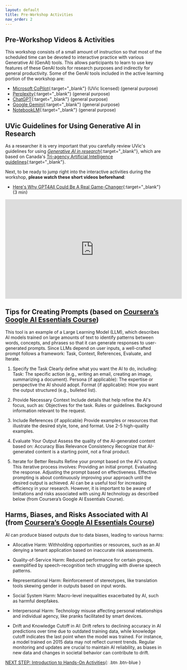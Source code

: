 ```yaml
---
layout: default
title: Pre-Workshop Activities
nav_order: 2
---
```

## Pre-Workshop Videos & Activities
This workshop consists of a small amount of instruction so that most of the scheduled time can be devoted to interactive practice with various Generative AI (GenAI) tools. This allows participants to learn to use key features of these GenAI tools for research purposes and indirectly for general productivity. Some of the GenAI tools included in the active learning portion of the workshop are:
- [Microsoft CoPilot](https://copilot.microsoft.com/){:target="_blank"} (UVic licensed) (general purpose)
- [Perplexity](https://www.perplexity.ai/){:target="_blank"} (general purpose)
- [ChatGPT](https://chat.openai.com/){:target="_blank"} (general purpose)
- [Google Gemini](https://gemini.google.com/){:target="_blank"} (general purpose)
- [NotebookLM](https://notebooklm.google/){:target="_blank"} (general purpose)

## UVic Guidelines for Using Generative AI in Research

As a researcher it is very important that you carefully review UVic's guidelines for using [*Generative AI in research*](https://www.uvic.ca/research-innovation/strategic-initiatives/gen-ai-in-research/index.php){:target="_blank"}, which are based on Canada's [Tri-agency Artificial Intelligence guidelines](https://science.gc.ca/site/science/en/interagency-research-funding/policies-and-guidelines/use-generative-artificial-intelligence-development-and-review-research-proposals/guidance-use-artificial-intelligence-development-and-review-research-grant-proposals){:target="_blank"}.

Next, to be ready to jump right into the interactive activities during the workshop, **please watch these short videos beforehand**:

- [Here's Why GPT4All Could Be A Real Game-Changer](https://www.youtube.com/watch?v=XNRcjdfkADI){:target="_blank"} (3 min)<br>
<iframe width="560" height="315" src="https://www.youtube.com/embed/XNRcjdfkADI" title="Here's Why GPT4All Could Be A Real GAME-CHANGER" frameborder="0" allow="accelerometer; autoplay; clipboard-write; encrypted-media; gyroscope; picture-in-picture" allowfullscreen></iframe>

## Tips for Creating Prompts  (based on [Coursera’s Google AI Essentials Course](https://www.coursera.org/learn/google-ai-essentials?utm_medium=sem&utm_source=gg&utm_campaign=B2C_NAMER_google-ai-essentials_google_FTCOF_learn_country-US-country-CA&campaignid=21236345441&adgroupid=159503076897&device=c&keyword=&matchtype=&network=g&devicemodel=&adposition=&creativeid=697863129536&hide_mobile_promo&gad_source=1&gclid=CjwKCAiAjKu6BhAMEiwAx4UsAiFKkeR7EzH8jO3pcyPpTKIoychc3t2hp3cZb17m8hoRmiWvRk2iWRoCvmwQAvD_BwE))

This tool is an example of a Large Learning Model (LLM), which describes AI models trained on large amounts of text to identify patterns between words, concepts, and phrases so that it can generate responses to user-generated prompts. Since LLMs depend on user inputs, a well-crafted prompt follows a framework: Task, Context, References, Evaluate, and Iterate.

1. Specify the Task
Clearly define what you want the AI to do, including:
Task: The specific action (e.g., writing an email, creating an image, summarizing a document).
Persona (if applicable): The expertise or perspective the AI should adopt.
Format (if applicable): How you want the output structured (e.g., bulleted list).

2. Provide Necessary Context
Include details that help refine the AI's focus, such as:
Objectives for the task.
Rules or guidelines.
Background information relevant to the request.

3. Include References (if applicable)
Provide examples or resources that illustrate the desired style, tone, and format. Use 2-5 high-quality examples.

4. Evaluate Your Output
Assess the quality of the AI-generated content based on:
Accuracy
Bias
Relevance
Consistency
Recognize that AI-generated content is a starting point, not a final product.

5. Iterate for Better Results
Refine your prompt based on the AI's output. This iterative process involves:
Providing an initial prompt.
Evaluating the response.
Adjusting the prompt based on effectiveness.
Effective prompting is about continuously improving your approach until the desired output is achieved.
AI can be a useful tool for increasing efficiency in your research. However, it is important to be aware of limitations and risks associated with using AI technology as described below (from Coursera’s Google AI Essentials Course).


## Harms, Biases, and Risks Associated with AI (from [Coursera’s Google AI Essentials Course](https://www.coursera.org/learn/google-ai-essentials?utm_medium=sem&utm_source=gg&utm_campaign=B2C_NAMER_google-ai-essentials_google_FTCOF_learn_country-US-country-CA&campaignid=21236345441&adgroupid=159503076897&device=c&keyword=&matchtype=&network=g&devicemodel=&adposition=&creativeid=697863129536&hide_mobile_promo&gad_source=1&gclid=CjwKCAiAjKu6BhAMEiwAx4UsAiFKkeR7EzH8jO3pcyPpTKIoychc3t2hp3cZb17m8hoRmiWvRk2iWRoCvmwQAvD_BwE))

AI can produce biased outputs due to data biases, leading to various harms:

- Allocative Harm: Withholding opportunities or resources, such as an AI denying a tenant application based on inaccurate risk assessments.

- Quality-of-Service Harm: Reduced performance for certain groups, exemplified by speech-recognition tech struggling with diverse speech patterns.

- Representational Harm: Reinforcement of stereotypes, like translation tools skewing gender in outputs based on input words.

- Social System Harm: Macro-level inequalities exacerbated by AI, such as harmful deepfakes.

- Interpersonal Harm: Technology misuse affecting personal relationships and individual agency, like pranks facilitated by smart devices.

- Drift and Knowledge Cutoff in AI: Drift refers to declining accuracy in AI predictions over time due to outdated training data, while knowledge cutoff indicates the last point when the model was trained. For instance, a model trained on 2015 data may not reflect current trends. Regular monitoring and updates are crucial to maintain AI reliability, as biases in new data and changes in societal behavior can contribute to drift.


[NEXT STEP: Introduction to Hands-On Activities](activities-intro.html){: .btn .btn-blue }
